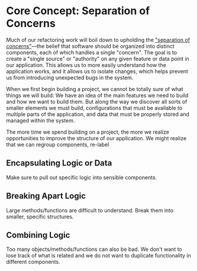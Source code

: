 # Core Concept: Separation of Concerns
Much of our refactoring work will boil down to upholding the ["separation of concerns"](https://en.wikipedia.org/wiki/Separation_of_concerns)&mdash;the belief that software should be organized into distinct components, each of which handles a single "concern". The goal is to create a "single source" or "authority" on any given feature or data point in our application. This allows us to more easily understand how the application works, and it allows us to isolate changes, which helps prevent us from introducing unexpected bugs in the system.

When we first begin building a project, we cannot be totally sure of what things we will build: We have an idea of the main features we need to build and how we want to build them. But along the way we discover all sorts of smaller elements we must build, configurations that must be available to multiple parts of the application, and data that must be properly stored and managed within the system. 

The more time we spend building on a project, the more we realize opportunities to improve the structure of our application. We might realize that we can regroup components, re-label 

## Encapsulating Logic or Data
Make sure to pull out specific logic into sensible components.

## Breaking Apart Logic
Large methods/functions are difficult to understand. Break them into smaller, specific structures.

## Combining Logic
Too many objects/methods/functions can also be bad. We don't want to lose track of what is related and we do not want to duplicate functionality in different components.